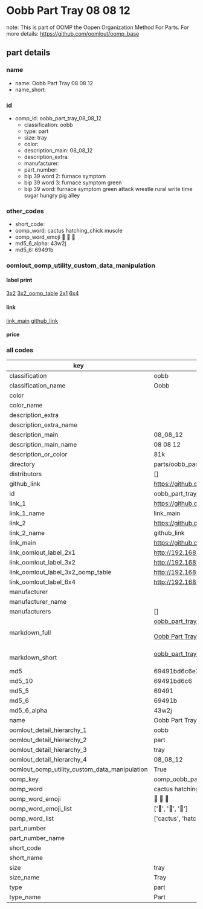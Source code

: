 # Oobb Part Tray 08 08 12  

note: This is part of OOMP the Oopen Organization Method For Parts. For more details: https://github.com/oomlout/oomp_base

##  part details





### name
* name: Oobb Part Tray 08 08 12
* name_short: 
### id
* oomp_id: oobb_part_tray_08_08_12
  * classification: oobb
  * type: part
  * size: tray
  * color: 
  * description_main: 08_08_12
  * description_extra: 
  * manufacturer: 
  * part_number: 
  * bip 39 word 2: furnace symptom
  * bip 39 word 3: furnace symptom green
  * bip 39 word: furnace symptom green attack wrestle rural write time sugar hungry pig alley

### other_codes
* short_code: 
* oomp_word: cactus hatching_chick muscle
* oomp_word_emoji :cactus: :hatching_chick: :muscle:
* md5_6_alpha: 43w2j
* md5_6: 69491b






### oomlout_oomp_utility_custom_data_manipulation
#### label print
[3x2](http://192.168.1.245:1112/?label=oomp%2043w2j)
[3x2_oomp_table](http://192.168.1.107:1112/?label=oomp%2043w2j)
[2x1](http://192.168.1.242:1112/?label=oomp%2043w2j)
[6x4](http://192.168.1.55:1112/?label=oomp%2043w2j)    

#### link

[link_main](https://github.com/oomlout/oomlout_oomp_current_version_messy/tree/main/parts/oobb_part_tray_08_08_12) [github_link](https://github.com/oomlout/oomlout_oomp_part_src/tree/main/parts/oobb_part_tray_08_08_12)                             

#### price







### all codes 
| key | value |  
| --- | --- |  
| classification | oobb |  
| classification_name | Oobb |  
| color |  |  
| color_name |  |  
| description_extra |  |  
| description_extra_name |  |  
| description_main | 08_08_12 |  
| description_main_name | 08 08 12 |  
| description_or_color | 81k |  
| directory | parts/oobb_part_tray_08_08_12 |  
| distributors | [] |  
| github_link | https://github.com/oomlout/oomlout_oomp_part_src/tree/main/parts/oobb_part_tray_08_08_12 |  
| id | oobb_part_tray_08_08_12 |  
| link_1 | https://github.com/oomlout/oomlout_oomp_current_version_messy/tree/main/parts/oobb_part_tray_08_08_12 |  
| link_1_name | link_main |  
| link_2 | https://github.com/oomlout/oomlout_oomp_part_src/tree/main/parts/oobb_part_tray_08_08_12 |  
| link_2_name | github_link |  
| link_main | https://github.com/oomlout/oomlout_oomp_current_version_messy/tree/main/parts/oobb_part_tray_08_08_12 |  
| link_oomlout_label_2x1 | http://192.168.1.242:1112/?label=oomp%2043w2j |  
| link_oomlout_label_3x2 | http://192.168.1.245:1112/?label=oomp%2043w2j |  
| link_oomlout_label_3x2_oomp_table | http://192.168.1.107:1112/?label=oomp%2043w2j |  
| link_oomlout_label_6x4 | http://192.168.1.55:1112/?label=oomp%2043w2j |  
| manufacturer |  |  
| manufacturer_name |  |  
| manufacturers | [] |  
| markdown_full | [oobb_part_tray_08_08_12](https://github.com/oomlout/oomlout_oomp_current_version_messy/tree/main/parts/oobb_part_tray_08_08_12)<br>[](https://github.com/oomlout/oomlout_oomp_current_version_messy/tree/main/parts/oobb_part_tray_08_08_12)<br>[Oobb Part Tray 08 08 12](https://github.com/oomlout/oomlout_oomp_current_version_messy/tree/main/parts/oobb_part_tray_08_08_12)<br><br> |  
| markdown_short | [oobb_part_tray_08_08_12](https://github.com/oomlout/oomlout_oomp_current_version_messy/tree/main/parts/oobb_part_tray_08_08_12)<br><br> |  
| md5 | 69491bd6c6e25fd2f67f20e6ccb722f2 |  
| md5_10 | 69491bd6c6 |  
| md5_5 | 69491 |  
| md5_6 | 69491b |  
| md5_6_alpha | 43w2j |  
| name | Oobb Part Tray 08 08 12 |  
| oomlout_detail_hierarchy_1 | oobb |  
| oomlout_detail_hierarchy_2 | part |  
| oomlout_detail_hierarchy_3 | tray |  
| oomlout_detail_hierarchy_4 | 08_08_12 |  
| oomlout_oomp_utility_custom_data_manipulation | True |  
| oomp_key | oomp_oobb_part_tray_08_08_12 |  
| oomp_word | cactus hatching_chick muscle |  
| oomp_word_emoji | :cactus: :hatching_chick: :muscle: |  
| oomp_word_emoji_list | [':cactus:', ':hatching_chick:', ':muscle:'] |  
| oomp_word_list | ['cactus', 'hatching_chick', 'muscle'] |  
| part_number |  |  
| part_number_name |  |  
| short_code |  |  
| short_name |  |  
| size | tray |  
| size_name | Tray |  
| type | part |  
| type_name | Part |  
